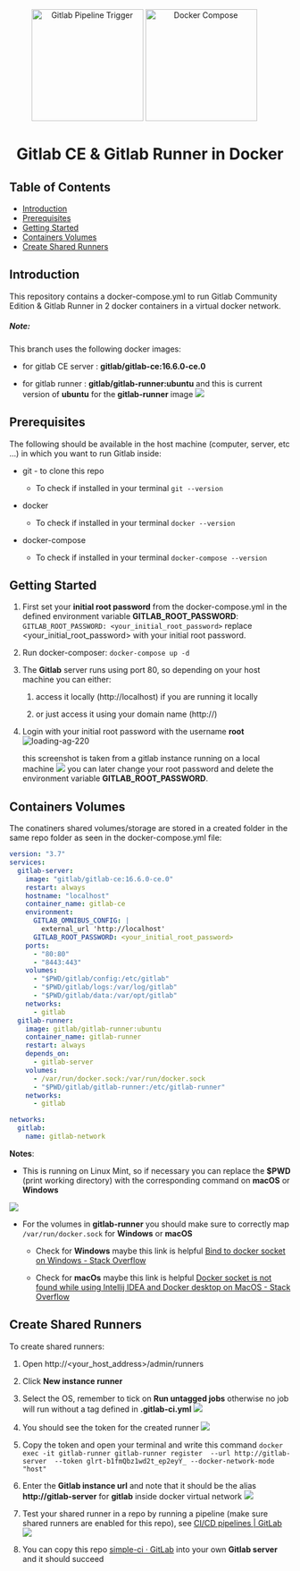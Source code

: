 <div align="center">
    <img src="img/gitlab-logo-500.png" alt="Gitlab Pipeline Trigger" width="200">
    <img src="img/1_QVFjsW8gyIXeCUJucmK4XA.png" alt="Docker Compose" width="200">
    <h1 align="center"> Gitlab CE & Gitlab Runner in Docker </h1>
</div>

<!-- START doctoc generated TOC please keep comment here to allow auto update -->

<!-- DON'T EDIT THIS SECTION, INSTEAD RE-RUN doctoc TO UPDATE -->

 

## Table of Contents

- [Introduction](#introduction)
- [Prerequisites](#prerequisites)
- [Getting Started](#getting-started)
- [Containers Volumes](#containers-volumes)
- [Create Shared Runners](#create-shared-runners)



## Introduction

This repository contains a docker-compose.yml to run Gitlab Community Edition & Gitlab Runner in 2 docker containers in a virtual docker network.

##### **Note**:

This branch uses the following docker images:

- for gitlab CE server : **gitlab/gitlab-ce:16.6.0-ce.0**

- for gitlab runner : **gitlab/gitlab-runner:ubuntu**
  and this is current version of **ubuntu** for the **gitlab-runner** image
  ![](img/Screenshot_20231126_205514.png)



## Prerequisites

The following should be available in the host machine (computer, server, etc ...) in which you want to run Gitlab inside:

- git - to clone this repo
  
  - To check if installed in your terminal `git --version`

- docker
  
  - To check if installed in your terminal `docker --version`

- docker-compose
  
  - To check if installed in your terminal `docker-compose --version`



## Getting Started

1. First set your **initial root password** from the docker-compose.yml in the defined environment variable **GITLAB_ROOT_PASSWORD**:
   `GITLAB_ROOT_PASSWORD: <your_initial_root_password>`
   replace <your_initial_root_password> with your initial root password.

2. Run docker-composer:
   `docker-compose up -d`

3. The **Gitlab** server runs using port 80, so depending on your host machine you can either:
   
   1. access it locally (http://localhost) if you are running it locally
   
   2. or just access it using your domain name (http://<your-domain-name>)

4. Login with your initial root password with the username **root**
   ![loading-ag-220](img/Screenshot_20231126_204650.png)
   
   this screenshot is taken from a gitlab instance running on a local machine
   ![](img/Screenshot_20231126_204551.png)
   you can later change your root password and delete the environment variable **GITLAB_ROOT_PASSWORD**.
   
   

## Containers Volumes

The conatiners shared volumes/storage are stored in a created folder in the same repo folder as seen in the docker-compose.yml file:

```yml
version: "3.7"
services:
  gitlab-server:
    image: "gitlab/gitlab-ce:16.6.0-ce.0"
    restart: always
    hostname: "localhost"
    container_name: gitlab-ce
    environment:
      GITLAB_OMNIBUS_CONFIG: |
        external_url 'http://localhost'
      GITLAB_ROOT_PASSWORD: <your_initial_root_password>
    ports:
      - "80:80"
      - "8443:443"
    volumes:
      - "$PWD/gitlab/config:/etc/gitlab"
      - "$PWD/gitlab/logs:/var/log/gitlab"
      - "$PWD/gitlab/data:/var/opt/gitlab"
    networks:
      - gitlab
  gitlab-runner:
    image: gitlab/gitlab-runner:ubuntu
    container_name: gitlab-runner
    restart: always
    depends_on:
      - gitlab-server
    volumes:
      - /var/run/docker.sock:/var/run/docker.sock
      - "$PWD/gitlab/gitlab-runner:/etc/gitlab-runner"
    networks:
      - gitlab

networks:
  gitlab:
    name: gitlab-network
```

**Notes**:

- This is running on Linux Mint, so if necessary you can replace the **$PWD** (print working directory) with the corresponding command on **macOS** or **Windows**

![](img/Screenshot_20231126_150343.png)

- For the volumes in **gitlab-runner** you should make sure to correctly map `/var/run/docker.sock` for **Windows** or **macOS**
  
  - Check for **Windows** maybe this link is helpful [Bind to docker socket on Windows - Stack Overflow](https://stackoverflow.com/questions/36765138/bind-to-docker-socket-on-windows)
  
  - Check for **macOs** maybe this link is helpful [Docker socket is not found while using Intellij IDEA and Docker desktop on MacOS - Stack Overflow](https://stackoverflow.com/questions/74173489/docker-socket-is-not-found-while-using-intellij-idea-and-docker-desktop-on-macos)



## Create Shared Runners

To create shared runners:
1. Open http://<your_host_address>/admin/runners
   <img title="" src="img/Screenshot_20231126_213718.png" alt="">

2. Click **New instance runner**

3. Select the OS, remember to tick on **Run untagged jobs** otherwise no job will run without a tag defined in **.gitlab-ci.yml**
   <img src="img/Screenshot_20231126_214042.png" />

4. You should see the token for the created runner
   <img src="img/Screenshot_20231126_223116.png" />

5. Copy the token and open your terminal and write this command
   `docker exec -it gitlab-runner gitlab-runner register  --url http://gitlab-server  --token glrt-b1fmQbz1wd2t_ep2eyY_ --docker-network-mode "host"`

6. Enter the **Gitlab instance url** and note that it should be the alias **http://gitlab-server** for **gitlab** inside docker virtual network
   <img src="img/Screenshot_20231126_224002.png" /> 

7. Test your shared runner in a repo by running a pipeline (make sure shared runners are enabled for this repo), see [CI/CD pipelines | GitLab](https://docs.gitlab.com/ee/ci/pipelines/)
   <img src="img/Screenshot_20231126_224751.png" />

8. You can copy this repo [simple-ci · GitLab](https://gitlab.com/atarekmokhtar90/simple-ci) into your own **Gitlab server** and it should succeed
   
   <img title="" src="img/Screenshot_20231126_225021.png" alt="">
